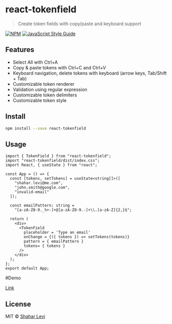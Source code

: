 # react-tokenfield

> Create token fields with copy/paste and keyboard support

[![NPM](https://img.shields.io/npm/v/react-tokenfield.svg)](https://www.npmjs.com/package/react-tokenfield) [![JavaScript Style Guide](https://img.shields.io/badge/code_style-standard-brightgreen.svg)](https://standardjs.com)

## Features
- Select All with Ctrl+A
- Copy & paste tokens with Ctrl+C and Ctrl+V
- Keyboard navigation, delete tokens with keyboard (arrow keys, Tab/Shift + Tab)
- Customizable token renderer
- Validation using regular expression
- Customizable token delimiters
- Customizable token style

## Install

```bash
npm install --save react-tokenfield
```

## Usage

```tsx
import { TokenField } from "react-tokenfield";
import "react-tokenfield/dist/index.css";
import React, { useState } from "react";

const App = () => {
  const [tokens, setTokens] = useState<string[]>([
    "shahar.levi@me.com",
    "john.smith@google.com",
    "invalid-email"
  ]);

  const emailPattern: string =
    "[a-zA-Z0-9._%+-]+@[a-zA-Z0-9.-]+\\.[a-zA-Z]{2,}$";

  return (
    <div>
      <TokenField
        placeholder = 'Type an email'
        onChange = {({ tokens }) => setTokens(tokens)}
        pattern = { emailPattern }
        tokens= { tokens }
      />
    </div>
  );
};
export default App;

```
#Demo

[Link](https://shahar-levi.github.io/react-tokenfield-demo)

## License

MIT © [Shahar Levi](https://github.com/Shahar-Levi)
